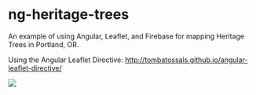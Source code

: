 ng-heritage-trees
=================

An example of using Angular, Leaflet, and Firebase for mapping Heritage Trees in Portland, OR.

Using the Angular Leaflet Directive: <http://tombatossals.github.io/angular-leaflet-directive/>

![](http://placedog.com/400/300)